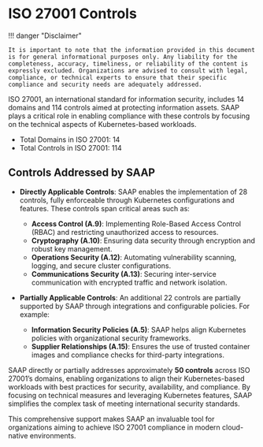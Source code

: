 # ISO 27001 Controls

!!! danger "Disclaimer"

    It is important to note that the information provided in this document is for general informational purposes only. Any liability for the completeness, accuracy, timeliness, or reliability of the content is expressly excluded. Organizations are advised to consult with legal, compliance, or technical experts to ensure that their specific compliance and security needs are adequately addressed.

ISO 27001, an international standard for information security, includes 14 domains and 114 controls aimed at protecting information assets. SAAP plays a critical role in enabling compliance with these controls by focusing on the technical aspects of Kubernetes-based workloads.

- Total Domains in ISO 27001: 14
- Total Controls in ISO 27001: 114

## Controls Addressed by SAAP

- **Directly Applicable Controls**: SAAP enables the implementation of 28 controls, fully enforceable through Kubernetes configurations and features. These controls span critical areas such as:

    - **Access Control (A.9)**: Implementing Role-Based Access Control (RBAC) and restricting unauthorized access to resources.
    - **Cryptography (A.10)**: Ensuring data security through encryption and robust key management.
    - **Operations Security (A.12)**: Automating vulnerability scanning, logging, and secure cluster configurations.
    - **Communications Security (A.13)**: Securing inter-service communication with encrypted traffic and network isolation.

- **Partially Applicable Controls**: An additional 22 controls are partially supported by SAAP through integrations and configurable policies. For example:

    - **Information Security Policies (A.5)**: SAAP helps align Kubernetes policies with organizational security frameworks.
    - **Supplier Relationships (A.15)**: Ensures the use of trusted container images and compliance checks for third-party integrations.

SAAP directly or partially addresses approximately **50 controls** across ISO 27001’s domains, enabling organizations to align their Kubernetes-based workloads with best practices for security, availability, and compliance. By focusing on technical measures and leveraging Kubernetes features, SAAP simplifies the complex task of meeting international security standards.

This comprehensive support makes SAAP an invaluable tool for organizations aiming to achieve ISO 27001 compliance in modern cloud-native environments.
